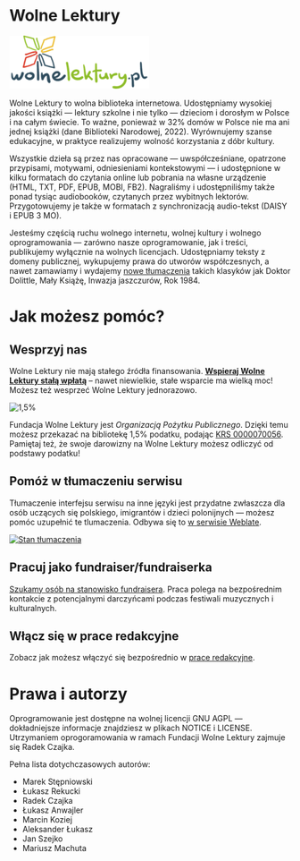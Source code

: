 # Wolne Lektury

![Wolne Lektury](src/wolnelektury/static/img/logo-bez.png)

Wolne Lektury to wolna biblioteka internetowa. Udostępniamy wysokiej jakości
książki — lektury szkolne i nie tylko — dzieciom i dorosłym w Polsce i na całym
świecie. To ważne, ponieważ w 32% domów w Polsce nie ma ani jednej książki
(dane Biblioteki Narodowej, 2022). Wyrównujemy szanse edukacyjne, w praktyce
realizujemy wolność korzystania z dóbr kultury.

Wszystkie dzieła są przez nas opracowane — uwspółcześniane, opatrzone
przypisami, motywami, odniesieniami kontekstowymi — i udostępnione w kilku
formatach do czytania online lub pobrania na własne urządzenie (HTML, TXT, PDF,
EPUB, MOBI, FB2). Nagraliśmy i udostępniliśmy także ponad tysiąc audiobooków,
czytanych przez wybitnych lektorów. Przygotowujemy je także w formatach
z synchronizacją audio-tekst (DAISY i EPUB 3 MO).

Jesteśmy częścią ruchu wolnego internetu, wolnej kultury i wolnego
oprogramowania — zarówno nasze oprogramowanie, jak i treści, publikujemy
wyłącznie na wolnych licencjach. Udostępniamy teksty z domeny publicznej,
wykupujemy prawa do utworów współczesnych, a nawet zamawiamy i wydajemy
[nowe tłumaczenia](https://wolnelektury.pl/katalog/lektury/nowe-tlumaczenia-wl/)
takich klasyków jak Doktor Dolittle, Mały Książę, Inwazja jaszczurów, Rok 1984.


Jak możesz pomóc?
=================

Wesprzyj nas
------------

Wolne Lektury nie mają stałego źródła finansowania.
**[Wspieraj Wolne Lektury stałą wpłatą](https://wolnelektury.pl/pomagam/)** – nawet
niewielkie, stałe wsparcie ma wielką moc! Możesz też wesprzeć Wolne Lektury jednorazowo.

![1,5%](https://wolnelektury.pl/media/chunks/attachment/poltora-procent.png)

Fundacja Wolne Lektury jest *Organizacją Pożytku Publicznego*. Dzięki temu możesz
przekazać na bibliotekę 1,5% podatku, podając
[KRS 0000070056](https://fundacja.wolnelektury.pl/pomoz-nam/1-procent/).
Pamiętaj też, że swoje darowizny na Wolne Lektury możesz odliczyć od podstawy podatku!

Pomóż w tłumaczeniu serwisu
---------------------------

Tłumaczenie interfejsu serwisu na inne języki jest przydatne zwłaszcza
dla osób uczących się polskiego, imigrantów i dzieci polonijnych — możesz
pomóc uzupełnić te tlumaczenia. Odbywa się to
[w serwisie Weblate](https://hosted.weblate.org/engage/wolnelektury/).

<a href="https://hosted.weblate.org/engage/wolnelektury/">
<img src="https://hosted.weblate.org/widget/wolnelektury/287x66-grey.png" alt="Stan tłumaczenia" />
</a>


Pracuj jako fundraiser/fundraiserka
-----------------------------------

[Szukamy osób na stanowisko fundraisera](https://wolnelektury.pl/info/rekrutacja/).
Praca polega na bezpośrednim kontakcie z potencjalnymi darczyńcami
podczas festiwali muzycznych i kulturalnych.


Włącz się w prace redakcyjne
----------------------------

Zobacz jak możesz włączyć się bezpośrednio
w [prace redakcyjne](https://wolnelektury.pl/info/wlacz-sie-w-prace/).


Prawa i autorzy
===============

Oprogramowanie jest dostępne na wolnej licencji GNU AGPL — dokładniejsze
informacje znajdziesz w plikach NOTICE i LICENSE. Utrzymaniem oprogoramowania
w ramach Fundacji Wolne Lektury zajmuje się Radek Czajka.

Pełna lista dotychczasowych autorów:

 * Marek Stępniowski
 * Łukasz Rekucki
 * Radek Czajka
 * Łukasz Anwajler
 * Marcin Koziej
 * Aleksander Łukasz
 * Jan Szejko
 * Mariusz Machuta
